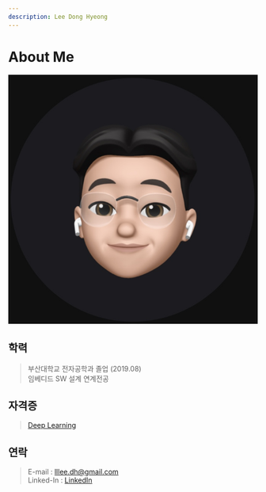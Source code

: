 ```yaml
---
description: Lee Dong Hyeong
---
```


# About Me

![](.gitbook/assets/emoji%20%281%29.jpg)

## 학력

> 부산대학교 전자공학과 졸업 \(2019.08\)  
> 임베디드 SW 설계 연계전공

## 자격증

> [Deep Learning](https://www.coursera.org/account/accomplishments/specialization/EGHN8RSF74FF)

## 연락

> E-mail : lllee.dh@gmail.com  
> Linked-In : [LinkedIn](https://linkedin.com/in/dong-hyeong-lee-919009173)

